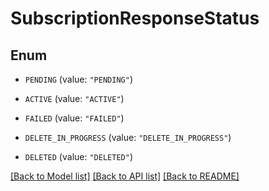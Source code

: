 # SubscriptionResponseStatus

## Enum


* `PENDING` (value: `"PENDING"`)

* `ACTIVE` (value: `"ACTIVE"`)

* `FAILED` (value: `"FAILED"`)

* `DELETE_IN_PROGRESS` (value: `"DELETE_IN_PROGRESS"`)

* `DELETED` (value: `"DELETED"`)


[[Back to Model list]](../README.md#documentation-for-models) [[Back to API list]](../README.md#documentation-for-api-endpoints) [[Back to README]](../README.md)



